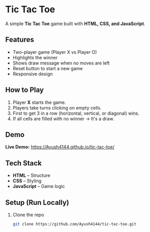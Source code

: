 # Tic Tac Toe

A simple **Tic Tac Toe** game built with **HTML, CSS, and JavaScript**.

## Features
- Two-player game (Player X vs Player O)
- Highlights the winner
- Shows draw message when no moves are left
- Reset button to start a new game
- Responsive design

## How to Play
1. Player **X** starts the game.  
2. Players take turns clicking on empty cells.  
3. First to get 3 in a row (horizontal, vertical, or diagonal) wins.  
4. If all cells are filled with no winner → It's a draw.  

## Demo
**Live Demo:** https://Ayush4144.github.io/tic-tac-toe/  

## Tech Stack
- **HTML** – Structure  
- **CSS** – Styling  
- **JavaScript** – Game logic  

## Setup (Run Locally)
1. Clone the repo  
   ```bash
   git clone https://github.com/Ayush4144/tic-tac-toe.git
